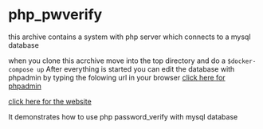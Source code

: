 # php_pwverify

this archive contains a system with php server which connects to a mysql database

when you clone this acrchive move into the top directory and do a `$docker-compose up`
After everything is started you can edit the database with phpadmin by typing the folowing url in your browser
[click here for phpadmin](http://localhost:8081 "phpadmin")  

[click here for the website](http://localhost:8080 "website")

It demonstrates how to use php password_verify with mysql database 